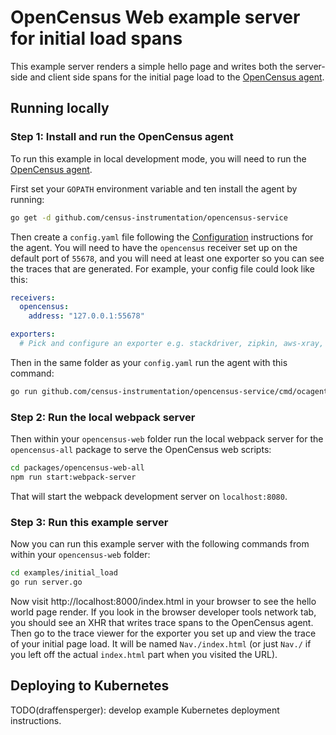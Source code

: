 # OpenCensus Web example server for initial load spans

This example server renders a simple hello page and writes both the server-side
and client side spans for the initial page load to the [OpenCensus agent](https://github.com/census-instrumentation/opencensus-service).

## Running locally

### Step 1: Install and run the OpenCensus agent

To run this example in local development mode, you will need to run the [OpenCensus
agent](https://github.com/census-instrumentation/opencensus-service).

First set your `GOPATH` environment variable and ten install the agent by
running:

```bash
go get -d github.com/census-instrumentation/opencensus-service
```

Then create a `config.yaml` file following the
[Configuration](https://github.com/census-instrumentation/opencensus-service#config) instructions for the agent. You will need to have the `opencensus` receiver set up on the default port of `55678`, and you will need at least one exporter so you can see the traces that are generated. For example, your config file could look like this:

```yaml
receivers:
  opencensus:
    address: "127.0.0.1:55678"

exporters:
  # Pick and configure an exporter e.g. stackdriver, zipkin, aws-xray, honeycomb
```
Then in the same folder as your `config.yaml` run the agent with this command:

```bash
go run github.com/census-instrumentation/opencensus-service/cmd/ocagent
```

### Step 2: Run the local webpack server

Then within your `opencensus-web` folder run the local webpack server for the
`opencensus-all` package to serve the OpenCensus web scripts:

```bash
cd packages/opencensus-web-all
npm run start:webpack-server
```

That will start the webpack development server on `localhost:8080`.

### Step 3: Run this example server

Now you can run this example server with the following commands from within your
`opencensus-web` folder:

```bash
cd examples/initial_load
go run server.go
```

Now visit http://localhost:8000/index.html in your browser to see the hello
world page render. If you look in the browser developer tools network tab, you
should see an XHR that writes trace spans to the OpenCensus agent. Then go to
the trace viewer for the exporter you set up and view the trace of your initial
page load. It will be named `Nav./index.html` (or just `Nav./` if you left off
the actual `index.html` part when you visited the URL).

## Deploying to Kubernetes

TODO(draffensperger): develop example Kubernetes deployment instructions.
